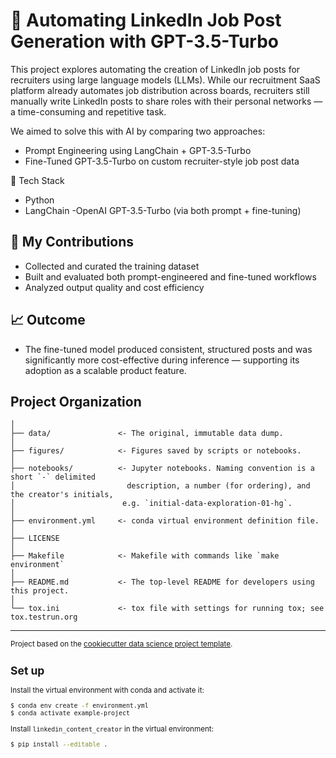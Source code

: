 # 🚀 Automating LinkedIn Job Post Generation with GPT-3.5-Turbo
This project explores automating the creation of LinkedIn job posts for recruiters using large language models (LLMs). While our recruitment SaaS platform already automates job distribution across boards, recruiters still manually write LinkedIn posts to share roles with their personal networks — a time-consuming and repetitive task.

We aimed to solve this with AI by comparing two approaches:
- Prompt Engineering using LangChain + GPT-3.5-Turbo
- Fine-Tuned GPT-3.5-Turbo on custom recruiter-style job post data

🔧 Tech Stack
- Python
- LangChain
-OpenAI GPT-3.5-Turbo (via both prompt + fine-tuning)

## 🧠 My Contributions
- Collected and curated the training dataset
- Built and evaluated both prompt-engineered and fine-tuned workflows
- Analyzed output quality and cost efficiency

## 📈 Outcome
- The fine-tuned model produced consistent, structured posts and was significantly more cost-effective during inference — supporting its adoption as a scalable product feature.


Project Organization
------------

    │
    ├── data/               <- The original, immutable data dump. 
    │
    ├── figures/            <- Figures saved by scripts or notebooks.
    │
    ├── notebooks/          <- Jupyter notebooks. Naming convention is a short `-` delimited 
    │                         description, a number (for ordering), and the creator's initials,
    │                        e.g. `initial-data-exploration-01-hg`.
    │
    ├── environment.yml     <- conda virtual environment definition file.
    │
    ├── LICENSE
    │
    ├── Makefile            <- Makefile with commands like `make environment`
    │
    ├── README.md           <- The top-level README for developers using this project.
    │
    └── tox.ini             <- tox file with settings for running tox; see tox.testrun.org


--------

<p><small>Project based on the <a target="_blank" href="https://drivendata.github.io/cookiecutter-data-science/">cookiecutter data science project template</a>.</p>


Set up
------------

Install the virtual environment with conda and activate it:

```bash
$ conda env create -f environment.yml
$ conda activate example-project 
```

Install `linkedin_content_creator` in the virtual environment:

```bash
$ pip install --editable .
```
